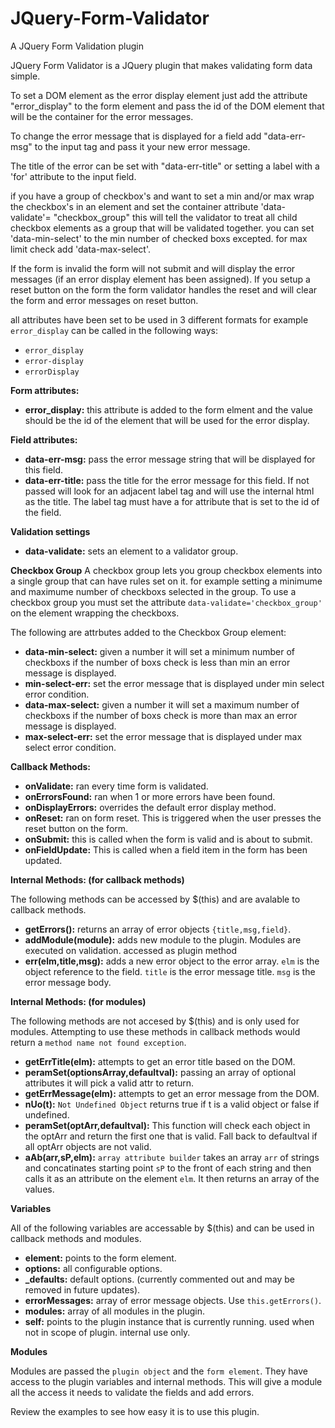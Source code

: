 # JQuery-Form-Validator
A JQuery Form Validation plugin

JQuery Form Validator is a JQuery plugin that makes validating form data simple.

To set a DOM element as the error display element just add the attribute "error_display" to the form element and pass the id of the 
DOM element that will be the container for the error messages. 

To change the error message that is displayed for a field add "data-err-msg" to the input tag and pass it your new error message.

The title of the error can be set with "data-err-title" or setting a label with a 'for' attribute to the input field.

if you have a group of checkbox's and want to set a min and/or max wrap the checkbox's in an element and set the container attribute
'data-validate'= "checkbox_group" this will tell the validator to treat all child checkbox elements as a group that will be validated 
together. you can set 'data-min-select' to the min number of checked boxs excepted. for max limit check add 'data-max-select'.


If the form is invalid the form will not submit and will display the error messages (if an error display element has been assigned).
If you setup a reset button on the form the form validator handles the reset and will clear the form and error messages on reset button.

all attributes have been set to be used in 3 different formats for example `error_display` can be called in the following ways:
  * `error_display`
  * `error-display`
  * `errorDisplay`

**Form attributes:**
  * **error_display:** this attribute is added to the form elment and the value should be the id of the element that will be used for the error display. 
 
**Field attributes:**
  * **data-err-msg:** pass the error message string that will be displayed for this field.
  * **data-err-title:** pass the title for the error message for this field. If not passed will look for an adjacent label tag and will use the internal html as the title. The label tag must have a for attribute that is set to the id of the field.
  
**Validation settings**
  * **data-validate:** sets an element to a validator group.
  
**Checkbox Group**
A checkbox group lets you group checkbox elements into a single group that can have rules set on it. for example setting a minimume and maximume number of checkboxs selected in the group. To use a checkbox group you must set the attribute `data-validate='checkbox_group'` on the element wrapping the checkboxs.

The following are attrbutes added to the Checkbox Group element:
  * **data-min-select:** given a number it will set a minimum number of checkboxs if the number of boxs check is less than min an error message is displayed.
  * **min-select-err:** set the error message that is displayed under min select error condition.
  * **data-max-select:** given a number it will set a maximum number of checkboxs if the number of boxs check is more than max an error message is displayed.
  * **max-select-err:** set the error message that is displayed under max select error condition.

**Callback Methods:**
  * **onValidate:** ran every time form is validated.
  * **onErrorsFound:** ran when 1 or more errors have been found.
  * **onDisplayErrors:** overrides the default error display method.
  * **onReset:** ran on form reset. This is triggered when the user presses the reset button on the form.
  * **onSubmit:** this is called when the form is valid and is about to submit.
  * **onFieldUpdate:** This is called when a field item in the form has been updated.
   
**Internal Methods: (for callback methods)**

The following methods can be accessed by $(this) and are avalable to callback methods. 
  * **getErrors():** returns an array of error objects `{title,msg,field}`.
  * **addModule(module):** adds new module to the plugin. Modules are executed on validation. accessed as plugin method
  * **err(elm,title,msg):** adds a new error object to the error array. `elm` is the object reference to the field. `title` is the error message title. `msg` is the error message body.

**Internal Methods: (for modules)**

The following methods are not accesed by $(this) and is only used for modules. Attempting to use these methods in callback methods would return a `method name not found exception`. 
  * **getErrTitle(elm):** attempts to get an error title based on the DOM.
  * **peramSet(optionsArray,defaultval):** passing an array of optional attributes it will pick a valid attr to return.
  * **getErrMessage(elm):** attempts to get an error message from the DOM.
  * **nUo(t):** `Not Undefined Object` returns true if t is a valid object or false if undefined.
  * **peramSet(optArr,defaultval):** This function will check each object in the optArr and return the first one that is valid. Fall back to defaultval if all optArr objects are not valid. 
  * **aAb(arr,sP,elm):** `array attribute builder` takes an array `arr` of strings and concatinates starting point `sP` to the front of each string and then calls it as an attribute on the element `elm`. It then returns an array of the values.

**Variables**

All of the following variables are accessable by $(this) and can be used in callback methods and modules.
  * **element:** points to the form element.
  * **options:** all configurable options.
  * **_defaults:** default options. (currently commented out and may be removed in future updates). 
  * **errorMessages:** array of error message objects. Use `this.getErrors()`.
  * **modules:** array of all modules in the plugin.
  * **self:** points to the plugin instance that is currently running. used when not in scope of plugin. internal use only.
 
**Modules**

Modules are passed the `plugin object` and the `form element`. They have access to the plugin variables and internal methods. 
This will give a module all the access it needs to validate the fields and add errors. 


Review the examples to see how easy it is to use this plugin.
